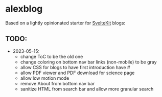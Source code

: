 # alexblog

Based on a lightly opinionated starter for [SvelteKit](https://kit.svelte.dev/) blogs:

## TODO:
- 2023-05-15: 
  - change ToC to be the old one
  - change coloring on bottom nav bar links (non-mobile) to be gray
  - allow CSS for blogs to have first introduction have # 
  - allow PDF viewer and PDF download for science page
  - allow low motion mode
  - remove About from bottom nav bar
  - sanitize HTML from search bar and allow more granular search


